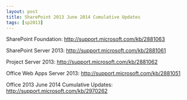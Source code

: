 ```yaml
---
layout: post
title: SharePoint 2013 June 2014 Cumulative Updates
tags: [sp2013]
---
```


SharePoint Foundation: <http://support.microsoft.com/kb/2881063>

SharePoint Server 2013: <http://support.microsoft.com/kb/2881061>

Project Server 2013: <http://support.microsoft.com/kb/2881062>

Office Web Apps Server 2013: <http://support.microsoft.com/kb/2881051>

Office 2013 June 2014 Cumulative Updates: <http://support.microsoft.com/kb/2970262>